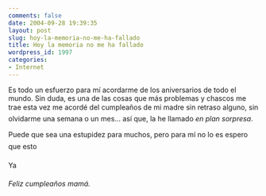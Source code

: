 ```yaml
---
comments: false
date: 2004-09-28 19:39:35
layout: post
slug: hoy-la-memoria-no-me-ha-fallado
title: Hoy la memoria no me ha fallado
wordpress_id: 1997
categories:
- Internet
---
```


Es todo un esfuerzo para mí acordarme de los aniversarios de todo el mundo. Sin duda, es una de las cosas que más problemas y chascos me trae esta vez me acordé del cumpleaños de mi madre sin retraso alguno, sin olvidarme una semana o un mes… así que, la he llamado _en plan sorpresa_.





Puede que sea una estupidez para muchos, pero para mí no lo es espero que esto





Ya





_Feliz cumpleaños mamá._





 
